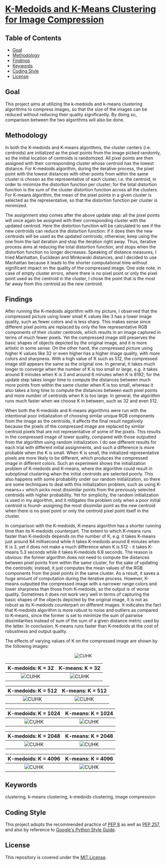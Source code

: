# [K-Medoids and K-Means Clustering for Image Compression](https://alfred-kctang.github.io/k-medoids-k-means-image-compression/)

## Table of Contents

* [Goal](#goal)
* [Methodology](#methodology)
* [Findings](#findings)
* [Keywords](#keywords)
* [Coding Style](#coding-style)
* [License](#license)

## Goal

This project aims at utilizing the k-medoids and k-means clustering algorithms to compress images, so that the size of the images can be reduced without reducing their quality significantly. By doing so, comparison between the two algorithms will also be done.

## Methodology

In both the K-medoids and K-means algorithms, the cluster centers (i.e. centroids) are initialized as the pixel points from the image picked randomly, so the initial location of centroids is randomized. All pixel points are then assigned with their corresponding cluster whose centroid has the lowest distance. For K-medoids algorithm, during the iterative process, the pixel point with the lowest distances with other points from within the same cluster is chosen as the representative of each cluster, i.e. the centroid, in order to minimize the distortion function per cluster; for the total distortion function is the sum of the cluster distortion function across all the clusters. For K-means algorithm, the mean of the pixel points in a given cluster is selected as the representative, so that the distortion function per cluster is minimized. 

The assignment step comes after the above update step: all the pixel points will once again be assigned with their corresponding cluster with the updated centroid. Here the distortion function will be calculated to see if the new centroids can reduce the distortion function: if it does then the new centroids will be used as the updated centroids; otherwise, keep using the one from the last iteration and stop the iteration right away. Thus, iterative process aims at reducing the total distortion function, and stops when the distortion function no longer decreases. Speaking of distance measures, I tried Manhattan, Euclidean and Minkowski distances, and I decided to use Manhattan because it leads to the shorter computational time without significant impact on the quality of the compressed image. One side note, in case of empty cluster errors, where there is no pixel point or only the pixel point used as the centroid in the cluster, I chose the point that is the most far away from this centroid as the new centroid.

## Findings

After running the K-medoids algorithm with my picture, I observed that the compressed picture using lower small K values like 3 has a lower image quality, such as fewer colors and is less sharp. This makes sense since different pixel points are replaced by only the few representative RGB components of their cluster centroids, which results in an image captured in terms of much fewer pixels. Yet the compressed image still preserves the basic shapes of objects depicted by the original image, and it is more artistic in some sense. On the other hand, the compressed picture using higher K values like 32 or even higher has a higher image quality, with more colors and sharpness. With a high value of K such as 512, the compressed image still appears the same as the original one. In general, it takes much longer to converge when the number of K is too small or large, e.g. it takes around 8 minutes when K is 3 and around 6 minutes when K is 8192; for the update step takes longer time to compute the distances between much more points from within the same cluster when K is too small, whereas it also takes a long time to compute the distances between each pixel points and more number of centroids when K is too large. In general, the algorithm runs much faster when we choose K in between, such as 32 and even 512.

When both the K-medoids and K-means algorithms were run with the intentional poor initialization of choosing similar unique RGB components from the image as the centroids, it affects the final result negatively because the pixels of the compressed image are replaced by similar centroid pixels that are not representative of some of the pixels. This results in the compressed image of lower quality, compared with those outputted from the algorithm using random initialization. I do see different results for each trial with different initial assignments, and such a difference is more probable when the K is small. When K is small, the initialized representative pixels are more likely to be different, which produces the compressed image in different colors. Such an experiment shows the initialization problem of K-medoids and K-means, where the algorithm could result in suboptimal clustering when the initial centroids are selected poorly. This also happens with some probability under our random initialization, so there are some techniques to deal with this initialization problem, such as using K-means++ which picks most dissimilar points from the previously selected centroids with higher probability. Yet for simplicity, the random initialization is used in my algorithm, and it mitigates the problem only when a poor initial centroid is found– assigning the most dissimilar point as the new centroid when there is no pixel point or only the centroid pixel point itself in the cluster.

In comparison with the K-medoids, K-means algorithm has a shorter running time than its K-medoids counterpart. The extent to which K-means runs faster than K-medoids depends on the number of K, e.g. it takes K-means just around 84 millisecond while it takes K-medoids around 8 minutes when K is 3, yet it does not make a much difference when K is 512 - it takes K-means 5.3 seconds while it takes K-medoids 6.8 seconds. The reason is obvious: the former algorithm does not need to compute the distances between pixel points from within the same cluster, for the sake of updating the centroids; instead, it just computes the mean values of the RGB components from the pixel points in the same cluster. As a result, it saves a huge amount of computation during the iterative process. However, K-means outputted the compressed image with a narrower range colors and lower sharpness than those from K-medoids, so the output is of worse quality. Sometimes it does not work very well in terms of capturing the basic shapes of the objects depicted by the original image, it is not as robust as its K-medoids counterpart on different images. It indicates the fact that K-medoids algorithm is more robust to noise and outliers as compared to K-means, since the former is set to minimize the sum of pairwise dissimilarities instead of sum of the sum of a given distance metric used by the latter. In conclusion, K-means runs faster than K-medoids at the cost of robustness and output quality.

The effects of varying values of K on the compressed image are shown by the following images:

<p align="center">
  <img src="https://github.com/alfred-kctang/k-medoids-k-means-image-compression/blob/master/my_picture.bmp?raw=true" alt="CUHK"/>
</p>

K-medoids: K = 32          |K-means: K = 32
:-------------------------:|:-------------------------:
![CUHK](https://https://github.com/alfred-kctang/k-medoids-k-means-image-compression/blob/master/my_picture_32K_medoids.bmp?raw=true)  |  ![CUHK](https://github.com/alfred-kctang/k-medoids-k-means-image-compression/blob/master/my_picture_32K_means.bmp?raw=true)

K-medoids: K = 512         |K-means: K = 512
:-------------------------:|:-------------------------:
![CUHK](https://https://github.com/alfred-kctang/k-medoids-k-means-image-compression/blob/master/my_picture_32K_medoids.bmp?raw=true)  |  ![CUHK](https://github.com/alfred-kctang/k-medoids-k-means-image-compression/blob/master/my_picture_32K_means.bmp?raw=true)

K-medoids: K = 1024        |K-means: K = 1024
:-------------------------:|:-------------------------:
![CUHK](https://https://github.com/alfred-kctang/k-medoids-k-means-image-compression/blob/master/my_picture_32K_medoids.bmp?raw=true)  |  ![CUHK](https://github.com/alfred-kctang/k-medoids-k-means-image-compression/blob/master/my_picture_32K_means.bmp?raw=true)

K-medoids: K = 2048        |K-means: K = 2048
:-------------------------:|:-------------------------:
![CUHK](https://https://github.com/alfred-kctang/k-medoids-k-means-image-compression/blob/master/my_picture_32K_medoids.bmp?raw=true)  |  ![CUHK](https://github.com/alfred-kctang/k-medoids-k-means-image-compression/blob/master/my_picture_32K_means.bmp?raw=true)

K-medoids: K = 4096        |K-means: K = 4096
:-------------------------:|:-------------------------:
![CUHK](https://https://github.com/alfred-kctang/k-medoids-k-means-image-compression/blob/master/my_picture_32K_medoids.bmp?raw=true)  |  ![CUHK](https://github.com/alfred-kctang/k-medoids-k-means-image-compression/blob/master/my_picture_32K_means.bmp?raw=true)

## Keywords

clustering, k-means clustering, k-medoids clustering, image compression

## Coding Style

This project adopts the recommended practice of [PEP 8](https://www.python.org/dev/peps/pep-0008/) as well as [PEP 257](https://www.python.org/dev/peps/pep-0257/), and also by reference to [Google's Python Style Guide](https://google.github.io/styleguide/pyguide.html).

## License

This repository is covered under the [MIT License](https://github.com/alfred-kctang/k-medoids-k-means-image-compression/blob/master/LICENSE).
